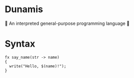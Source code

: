 # Dunamis
🎩 An interpreted general-purpose programming language 🔨

# Syntax
```
fx say_name(str -> name)
{
  write("Hello, $(name)!");
}
```

